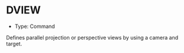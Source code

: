 # DVIEW

- Type: Command

Defines parallel projection or perspective views by using a camera and target.
